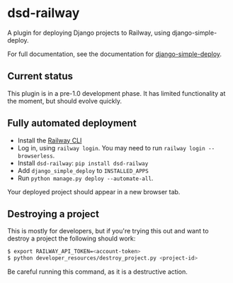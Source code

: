 dsd-railway
===

A plugin for deploying Django projects to Railway, using django-simple-deploy.

For full documentation, see the documentation for [django-simple-deploy](https://django-simple-deploy.readthedocs.io/en/latest/).

Current status
---

This plugin is in a pre-1.0 development phase. It has limited functionality at the moment, but should evolve quickly.

Fully automated deployment
---

- Install the [Railway CLI](https://docs.railway.com/guides/cli)
- Log in, using `railway login`. You may need to run `railway login --browserless`.
- Install `dsd-railway`: `pip install dsd-railway`
- Add `django_simple_deploy` to `INSTALLED_APPS`
- Run `python manage.py deploy --automate-all`.

Your deployed project should appear in a new browser tab.

Destroying a project
---

This is mostly for developers, but if you're trying this out and want to destroy a project the following should work:

```sh
$ export RAILWAY_API_TOKEN=<account-token>
$ python developer_resources/destroy_project.py <project-id>
```

Be careful running this command, as it is a destructive action.
